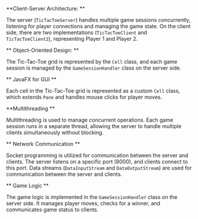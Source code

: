 

**Client-Server Architecture:
**

 The server (`TicTacToeServer`) handles multiple game sessions concurrently, listening for player connections and managing the game state. On the client side, there are two implementations (`TicTacToeClient` and `TicTacToeClient2`), representing Player 1 and Player 2.

** Object-Oriented Design:
**


 The Tic-Tac-Toe grid is represented by the `Cell` class, and each game session is managed by the `GameSessionHandler` class on the server side.


** JavaFX for GUI
**


Each cell in the Tic-Tac-Toe grid is represented as a custom `Cell` class, which extends `Pane` and handles mouse clicks for player moves.


**Multithreading
** 

Multithreading is used to manage concurrent operations. Each game session runs in a separate thread, allowing the server to handle multiple clients simultaneously without blocking.

** Network Communication
**  

Socket programming is utilized for communication between the server and clients. The server listens on a specific port (8000), and clients connect to this port. Data streams (`DataInputStream` and `DataOutputStream`) are used for communication between the server and clients.

** Game Logic
**


 The game logic is implemented in the `GameSessionHandler` class on the server side. It manages player moves, checks for a winner, and communicates game status to clients.

